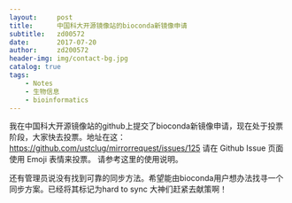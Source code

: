 ```yaml
---
layout:     post
title:      中国科大开源镜像站的bioconda新镜像申请
subtitle:   zd00572
date:       2017-07-20
author:     zd200572
header-img: img/contact-bg.jpg
catalog: true
tags:
    - Notes
    - 生物信息
    - bioinformatics
---
```


我在中国科大开源镜像站的github上提交了bioconda新镜像申请，现在处于投票阶段，大家快去投票。地址在这：https://github.com/ustclug/mirrorrequest/issues/125
请在 Github Issue 页面使用 Emoji  表情来投票。 请参考这里的使用说明。

还有管理员说没有找到可靠的同步方法。希望能由bioconda用户想办法找寻一个同步方案。已经将其标记为hard to sync
大神们赶紧去献策啊！